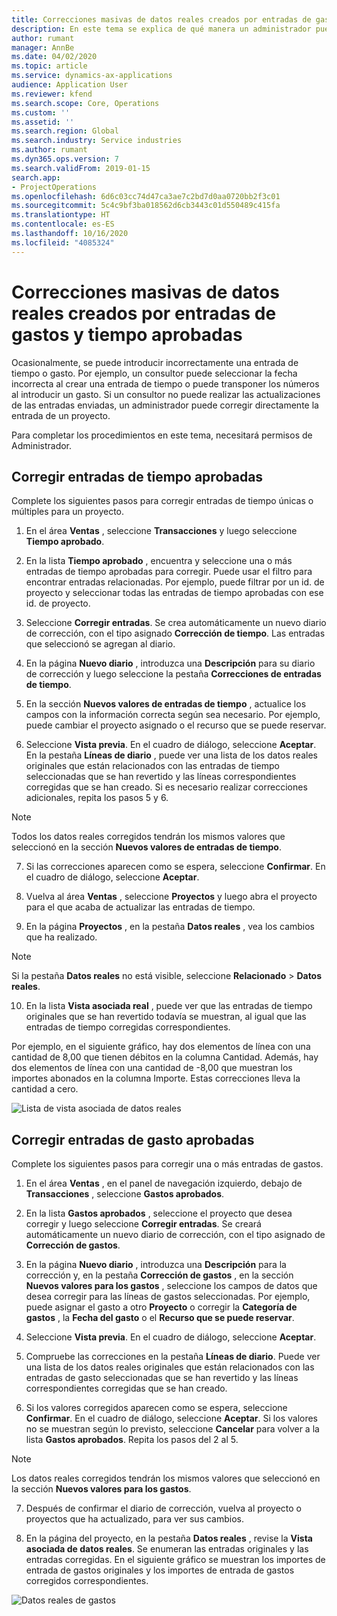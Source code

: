 ```yaml
---
title: Correcciones masivas de datos reales creados por entradas de gastos y tiempo aprobadas
description: En este tema se explica de qué manera un administrador puede hacer correcciones únicas o masivas a entradas de tiempo o gastos previamente aprobadas si la facturación no está completa.
author: rumant
manager: AnnBe
ms.date: 04/02/2020
ms.topic: article
ms.service: dynamics-ax-applications
audience: Application User
ms.reviewer: kfend
ms.search.scope: Core, Operations
ms.custom: ''
ms.assetid: ''
ms.search.region: Global
ms.search.industry: Service industries
ms.author: rumant
ms.dyn365.ops.version: 7
ms.search.validFrom: 2019-01-15
search.app:
- ProjectOperations
ms.openlocfilehash: 6d6c03cc74d47ca3ae7c2bd7d0aa0720bb2f3c01
ms.sourcegitcommit: 5c4c9bf3ba018562d6cb3443c01d550489c415fa
ms.translationtype: HT
ms.contentlocale: es-ES
ms.lasthandoff: 10/16/2020
ms.locfileid: "4085324"
---
```

# <a name="bulk-corrections-of-actuals-created-by-approved-time-and-expense-entries"></a>Correcciones masivas de datos reales creados por entradas de gastos y tiempo aprobadas

Ocasionalmente, se puede introducir incorrectamente una entrada de tiempo o gasto. Por ejemplo, un consultor puede seleccionar la fecha incorrecta al crear una entrada de tiempo o puede transponer los números al introducir un gasto. Si un consultor no puede realizar las actualizaciones de las entradas enviadas, un administrador puede corregir directamente la entrada de un proyecto.

Para completar los procedimientos en este tema, necesitará permisos de Administrador.

## <a name="correct-approved-time-entries"></a>Corregir entradas de tiempo aprobadas     

Complete los siguientes pasos para corregir entradas de tiempo únicas o múltiples para un proyecto.

1. En el área **Ventas** , seleccione **Transacciones** y luego seleccione **Tiempo aprobado**. 

2. En la lista **Tiempo aprobado** , encuentra y seleccione una o más entradas de tiempo aprobadas para corregir. Puede usar el filtro para encontrar entradas relacionadas. Por ejemplo, puede filtrar por un id. de proyecto y seleccionar todas las entradas de tiempo aprobadas con ese id. de proyecto.

3. Seleccione **Corregir entradas**. Se crea automáticamente un nuevo diario de corrección, con el tipo asignado **Corrección de tiempo**. Las entradas que seleccionó se agregan al diario. 

4. En la página **Nuevo diario** , introduzca una **Descripción** para su diario de corrección y luego seleccione la pestaña **Correcciones de entradas de tiempo**.  
5. En la sección **Nuevos valores de entradas de tiempo** , actualice los campos con la información correcta según sea necesario. Por ejemplo, puede cambiar el proyecto asignado o el recurso que se puede reservar.

6. Seleccione **Vista previa**. En el cuadro de diálogo, seleccione **Aceptar**. En la pestaña **Líneas de diario** , puede ver una lista de los datos reales originales que están relacionados con las entradas de tiempo seleccionadas que se han revertido y las líneas correspondientes corregidas que se han creado. Si es necesario realizar correcciones adicionales, repita los pasos 5 y 6. 

> [!NOTE]
> Todos los datos reales corregidos tendrán los mismos valores que seleccionó en la sección **Nuevos valores de entradas de tiempo**.

7. Si las correcciones aparecen como se espera, seleccione **Confirmar**. En el cuadro de diálogo, seleccione **Aceptar**.

8. Vuelva al área **Ventas** , seleccione **Proyectos** y luego abra el proyecto para el que acaba de actualizar las entradas de tiempo. 

9. En la página **Proyectos** , en la pestaña **Datos reales** , vea los cambios que ha realizado. 

> [!NOTE]
> Si la pestaña **Datos reales** no está visible, seleccione **Relacionado** > **Datos reales**.  

10. En la lista **Vista asociada real** , puede ver que las entradas de tiempo originales que se han revertido todavía se muestran, al igual que las entradas de tiempo corregidas correspondientes. 

Por ejemplo, en el siguiente gráfico, hay dos elementos de línea con una cantidad de 8,00 que tienen débitos en la columna Cantidad. Además, hay dos elementos de línea con una cantidad de -8,00 que muestran los importes abonados en la columna Importe. Estas correcciones lleva la cantidad a cero.

![Lista de vista asociada de datos reales](https://github.com/MicrosoftDocs/dynamics-365-customer-engagement-pr/blob/bulk-corrections-actuals-created-by-approved-time-expense-entries.md/time-actuals.png)
 
## <a name="correct-approved-expense-entries"></a>Corregir entradas de gasto aprobadas

Complete los siguientes pasos para corregir una o más entradas de gastos. 

1. En el área **Ventas** , en el panel de navegación izquierdo, debajo de **Transacciones** , seleccione **Gastos aprobados**.

2. En la lista **Gastos aprobados** , seleccione el proyecto que desea corregir y luego seleccione **Corregir entradas**. Se creará automáticamente un nuevo diario de corrección, con el tipo asignado de **Corrección de gastos**. 

3. En la página **Nuevo diario** , introduzca una **Descripción** para la corrección y, en la pestaña **Corrección de gastos** , en la sección **Nuevos valores para los gastos** , seleccione los campos de datos que desea corregir para las líneas de gastos seleccionadas. Por ejemplo, puede asignar el gasto a otro **Proyecto** o corregir la **Categoría de gastos** , la **Fecha del gasto** o el **Recurso que se puede reservar**.

4. Seleccione **Vista previa**. En el cuadro de diálogo, seleccione **Aceptar**. 

5. Compruebe las correcciones en la pestaña **Líneas de diario**. Puede ver una lista de los datos reales originales que están relacionados con las entradas de gasto seleccionadas que se han revertido y las líneas correspondientes corregidas que se han creado.

6. Si los valores corregidos aparecen como se espera, seleccione **Confirmar**. En el cuadro de diálogo, seleccione **Aceptar**. Si los valores no se muestran según lo previsto, seleccione **Cancelar** para volver a la lista **Gastos aprobados**. Repita los pasos del 2 al 5. 

> [!NOTE]
> Los datos reales corregidos tendrán los mismos valores que seleccionó en la sección **Nuevos valores para los gastos**.

7. Después de confirmar el diario de corrección, vuelva al proyecto o proyectos que ha actualizado, para ver sus cambios.  

8. En la página del proyecto, en la pestaña **Datos reales** , revise la **Vista asociada de datos reales**. Se enumeran las entradas originales y las entradas corregidas. En el siguiente gráfico se muestran los importes de entrada de gastos originales y los importes de entrada de gastos corregidos correspondientes. 

![Datos reales de gastos](https://user-images.githubusercontent.com/60806505/77122219-4cd52900-69fa-11ea-8349-ccd2ffebf640.png)
